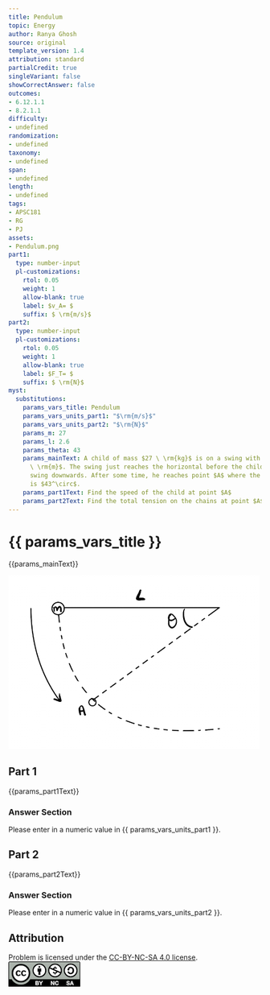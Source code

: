 ```yaml
---
title: Pendulum
topic: Energy
author: Ranya Ghosh
source: original
template_version: 1.4
attribution: standard
partialCredit: true
singleVariant: false
showCorrectAnswer: false
outcomes:
- 6.12.1.1
- 8.2.1.1
difficulty:
- undefined
randomization:
- undefined
taxonomy:
- undefined
span:
- undefined
length:
- undefined
tags:
- APSC181
- RG
- PJ
assets:
- Pendulum.png
part1:
  type: number-input
  pl-customizations:
    rtol: 0.05
    weight: 1
    allow-blank: true
    label: $v_A= $
    suffix: $ \rm{m/s}$
part2:
  type: number-input
  pl-customizations:
    rtol: 0.05
    weight: 1
    allow-blank: true
    label: $F_T= $
    suffix: $ \rm{N}$
myst:
  substitutions:
    params_vars_title: Pendulum
    params_vars_units_part1: "$\rm{m/s}$"
    params_vars_units_part2: "$\rm{N}$"
    params_m: 27
    params_l: 2.6
    params_theta: 43
    params_mainText: A child of mass $27 \ \rm{kg}$ is on a swing with length $2.6
      \ \rm{m}$. The swing just reaches the horizontal before the child begins to
      swing downwards. After some time, he reaches point $A$ where the angle formed
      is $43^\circ$.
    params_part1Text: Find the speed of the child at point $A$
    params_part2Text: Find the total tension on the chains at point $A$
---
```

# {{ params_vars_title }}
{{params_mainText}}

<img src="Pendulum.png" width=500 alt="A pendulum made of a ball of mass m on a string of length L. The pendulum starts at horizontal and goes to angle theta." >

## Part 1

{{params_part1Text}}

### Answer Section

Please enter in a numeric value in {{ params_vars_units_part1 }}.

## Part 2

{{params_part2Text}}

### Answer Section

Please enter in a numeric value in {{ params_vars_units_part2 }}.

## Attribution

Problem is licensed under the [CC-BY-NC-SA 4.0 license](https://creativecommons.org/licenses/by-nc-sa/4.0/).<br> ![The Creative Commons 4.0 license requiring attribution-BY, non-commercial-NC, and share-alike-SA license.](https://raw.githubusercontent.com/firasm/bits/master/by-nc-sa.png)